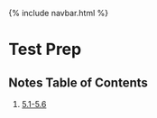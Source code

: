 {% include navbar.html %}


# Test Prep 
## Notes Table of Contents
1. [5.1-5.6](https://pqhantom.github.io/Tri-3-Matthew-Cao-Manaka/Notes/5.1-5.6)
